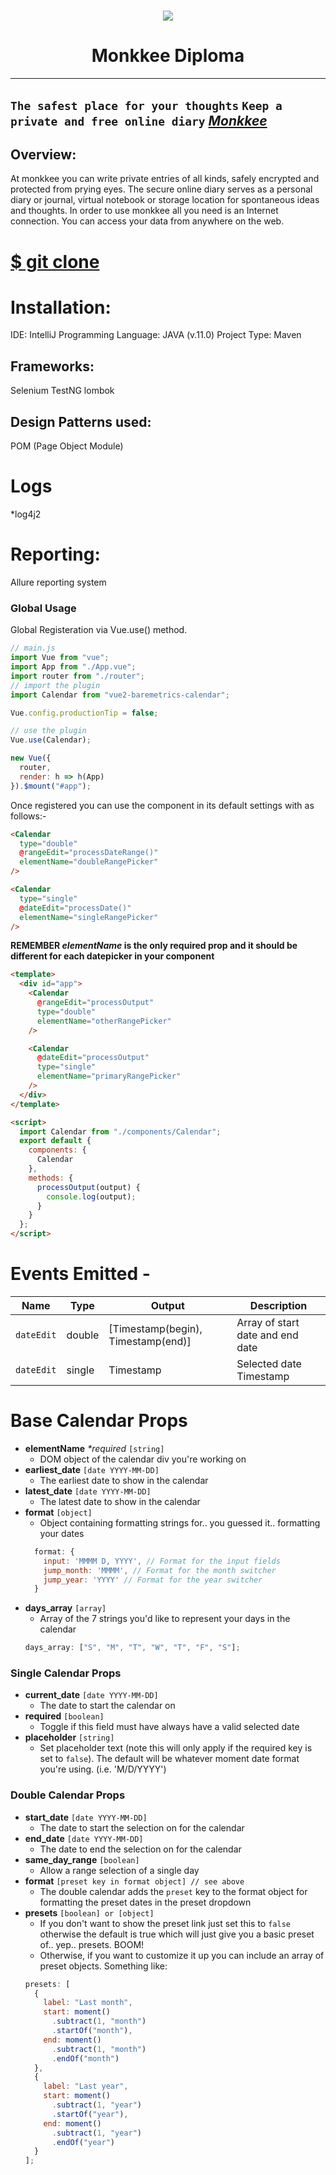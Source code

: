 <h1 align="center"><img src="https://my.monkkee.com/assets/logo-f0892a4a253a67a010b482174e0e4a9f3d95eccc89e4c73422f09d6168df6b6b.png"></h1>
<h1 align="center">Monkkee Diploma</h1>

___
``The safest place for your thoughts``
``Keep a private and free online diary``
 *[Monkkee](https://my.monkkee.com/#/)*
---

<h2 align="left">Overview:</h2>
At monkkee you can write private entries of all kinds, safely encrypted and protected from prying eyes. The secure online diary serves as a personal diary or journal, virtual notebook or storage location for spontaneous ideas and thoughts. In order to use monkkee all you need is an Internet connection. You can access your data from anywhere on the web.

# [$ git clone](https://github.com/Kuznikit/MonkkeeDiploma.git)

# Installation:
IDE: IntelliJ
Programming Language: JAVA (v.11.0)
Project Type: Maven
## Frameworks:
Selenium
TestNG
lombok
## Design Patterns used:
POM (Page Object Module)
# Logs
*log4j2
# Reporting:
Allure reporting system
### Global Usage

Global Registeration via Vue.use() method.

```js
// main.js
import Vue from "vue";
import App from "./App.vue";
import router from "./router";
// import the plugin
import Calendar from "vue2-baremetrics-calendar";

Vue.config.productionTip = false;

// use the plugin
Vue.use(Calendar);

new Vue({
  router,
  render: h => h(App)
}).$mount("#app");
```

Once registered you can use the component in its default settings with as follows:-

```html
<Calendar
  type="double"
  @rangeEdit="processDateRange()"
  elementName="doubleRangePicker"
/>

<Calendar
  type="single"
  @dateEdit="processDate()"
  elementName="singleRangePicker"
/>
```

**REMEMBER _elementName_ is the only required prop and it should be different for each datepicker in your component**

```html
<template>
  <div id="app">
    <Calendar
      @rangeEdit="processOutput"
      type="double"
      elementName="otherRangePicker"
    />

    <Calendar
      @dateEdit="processOutput"
      type="single"
      elementName="primaryRangePicker"
    />
  </div>
</template>

<script>
  import Calendar from "./components/Calendar";
  export default {
    components: {
      Calendar
    },
    methods: {
      processOutput(output) {
        console.log(output);
      }
    }
  };
</script>
```

# Events Emitted -

| Name       | Type   | Output                             | Description                      |
| ---------- | ------ | ---------------------------------- | -------------------------------- |
| `dateEdit` | double | [Timestamp(begin), Timestamp(end)] | Array of start date and end date |
| `dateEdit` | single | Timestamp                          | Selected date Timestamp          |

# Base Calendar Props

- **elementName** _\*required_ `[string]`
    - DOM object of the calendar div you're working on
- **earliest_date** `[date YYYY-MM-DD]`
    - The earliest date to show in the calendar
- **latest_date** `[date YYYY-MM-DD]`
    - The latest date to show in the calendar
- **format** `[object]`
    - Object containing formatting strings for.. you guessed it.. formatting your dates
  ```js
    format: {
      input: 'MMMM D, YYYY', // Format for the input fields
      jump_month: 'MMMM', // Format for the month switcher
      jump_year: 'YYYY' // Format for the year switcher
    }
  ```
- **days_array** `[array]`
    - Array of the 7 strings you'd like to represent your days in the calendar
  ```js
  days_array: ["S", "M", "T", "W", "T", "F", "S"];
  ```

### Single Calendar Props

- **current_date** `[date YYYY-MM-DD]`
    - The date to start the calendar on
- **required** `[boolean]`
    - Toggle if this field must have always have a valid selected date
- **placeholder** `[string]`
    - Set placeholder text (note this will only apply if the required key is set to `false`). The default will be whatever moment date format you're using. (i.e. 'M/D/YYYY')

### Double Calendar Props

- **start_date** `[date YYYY-MM-DD]`
    - The date to start the selection on for the calendar
- **end_date** `[date YYYY-MM-DD]`
    - The date to end the selection on for the calendar
- **same_day_range** `[boolean]`
    - Allow a range selection of a single day
- **format** `[preset key in format object] // see above`
    - The double calendar adds the `preset` key to the format object for formatting the preset dates in the preset dropdown
- **presets** `[boolean] or [object]`
    - If you don't want to show the preset link just set this to `false` otherwise the default is true which will just give you a basic preset of.. yep.. presets. BOOM!
    - Otherwise, if you want to customize it up you can include an array of preset objects. Something like:
  ```js
  presets: [
    {
      label: "Last month",
      start: moment()
        .subtract(1, "month")
        .startOf("month"),
      end: moment()
        .subtract(1, "month")
        .endOf("month")
    },
    {
      label: "Last year",
      start: moment()
        .subtract(1, "year")
        .startOf("year"),
      end: moment()
        .subtract(1, "year")
        .endOf("year")
    }
  ];
  ```
